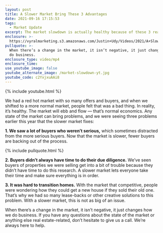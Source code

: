 ```yaml
---
layout: post
title: A Slower Market Bring These 3 Advantages
date: 2021-09-16 17:15:53
tags:
  - Market Update
excerpt: The market slowdown is actually healthy because of these 3 reasons.
enclosure: >-
  https://vyralmarketing.s3.amazonaws.com/Justin+Udy/Videos/2021/A+Slower+Market+Bring+These+3+Advantages.mp4
pullquote: >-
  When there’s a change in the market, it isn’t negative, it just changes how we
  do business.
enclosure_type: video/mp4
enclosure_time:
use_youtube_image: false
youtube_alternate_image: /market-slowdown-yt.jpg
youtube_code: c2YxjxuAAi8
---
```

{% include youtube.html %}

We had a red hot market with so many offers and buyers, and when we shifted to a more normal market, people felt that was a bad thing. In reality, it’s healthy. The market will ebb and flow — that’s normal economics. Any state of the market can bring problems, and we were seeing three problems earlier this year that the slower market fixes:

**1\. We saw a lot of buyers who weren’t serious,** which sometimes distracted from the more serious buyers. Now that the market is slower, fewer buyers are backing out of the process.

{% include pullquote.html %}

**2\. Buyers didn’t always have time to do their due diligence.** We’ve seen buyers of properties we were selling get into a bit of trouble because they didn’t have time to do this research. A slower market lets everyone take their time and make sure everything is in order.

**3\. It was hard to transition homes.** With the market that competitive, people were wondering how they could get a new house if they sold their old one. That’s why we had so many lease-backs or other creative solutions to this problem. With a slower market, this is not as big of an issue.

When there’s a change in the market, it isn’t negative, it just changes how we do business. If you have any questions about the state of the market or anything else real estate-related, don’t hesitate to give us a call. We’re always here to help.

